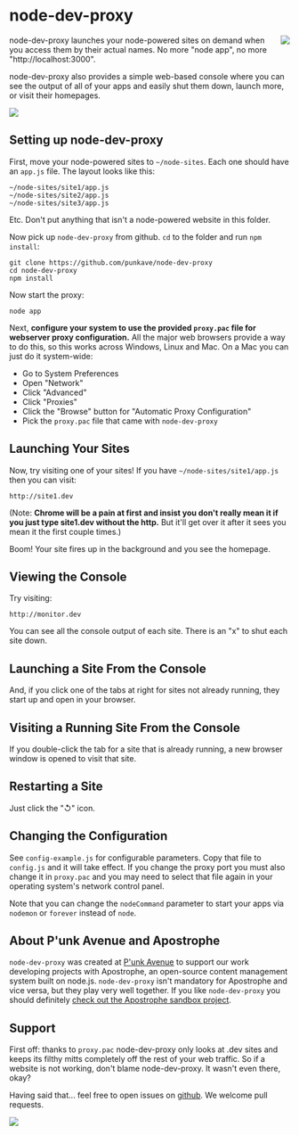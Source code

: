# node-dev-proxy

<a href="http://apostrophenow.org/"><img src="https://raw.github.com/punkave/node-dev-proxy/master/logos/logo-box-madefor.png" align="right" /></a>

node-dev-proxy launches your node-powered sites on demand when you access them by their actual names. No more "node app", no more "http://localhost:3000".

node-dev-proxy also provides a simple web-based console where you can see the output of all of your apps and easily shut them down, launch more, or visit their homepages.

<img src="https://raw.github.com/punkave/node-dev-proxy/master/screenshot1.png" />

## Setting up node-dev-proxy

First, move your node-powered sites to `~/node-sites`. Each one should have an `app.js` file. The layout looks like this:

    ~/node-sites/site1/app.js
    ~/node-sites/site2/app.js
    ~/node-sites/site3/app.js

Etc. Don't put anything that isn't a node-powered website in this folder.

Now pick up `node-dev-proxy` from github. `cd` to the folder and run `npm install`:

    git clone https://github.com/punkave/node-dev-proxy
    cd node-dev-proxy
    npm install

Now start the proxy:

    node app

Next, **configure your system to use the provided `proxy.pac` file for webserver proxy configuration.** All the major web browsers provide a way to do this, so this works across Windows, Linux and Mac. On a Mac you can just do it system-wide:

* Go to System Preferences
* Open "Network"
* Click "Advanced"
* Click "Proxies"
* Click the "Browse" button for "Automatic Proxy Configuration"
* Pick the `proxy.pac` file that came with `node-dev-proxy`

## Launching Your Sites

Now, try visiting one of your sites! If you have `~/node-sites/site1/app.js` then you can visit:

    http://site1.dev

(Note: **Chrome will be a pain at first and insist you don't really mean it if you just type site1.dev without the http.** But it'll get over it after it sees you mean it the first couple times.)

Boom! Your site fires up in the background and you see the homepage.

## Viewing the Console

Try visiting:

    http://monitor.dev

You can see all the console output of each site. There is an "x" to shut each site down.

## Launching a Site From the Console

  And, if you click one of the tabs at right for sites not already running, they start up and open in your browser.

## Visiting a Running Site From the Console

 If you double-click the tab for a site that is already running, a new browser window is opened to visit that site.

## Restarting a Site

Just click the "↺" icon.

## Changing the Configuration

See `config-example.js` for configurable parameters. Copy that file to `config.js` and it will take effect. If you change the proxy port you must also change it in `proxy.pac` and you may need to select that file again in your operating system's network control panel.

Note that you can change the `nodeCommand` parameter to start your apps via `nodemon` or `forever` instead of `node`.

## About P'unk Avenue and Apostrophe

`node-dev-proxy` was created at [P'unk Avenue](http://punkave.com) to support our work developing projects with Apostrophe, an open-source content management system built on node.js. `node-dev-proxy` isn't mandatory for Apostrophe and vice versa, but they play very well together. If you like `node-dev-proxy` you should definitely [check out the Apostrophe sandbox project](http://github.com/punkave/apostrophe-sandbox).

## Support

First off: thanks to `proxy.pac` node-dev-proxy only looks at .dev sites and keeps its filthy mitts completely off the rest of your web traffic. So if a website is not working, don't blame node-dev-proxy. It wasn't even there, okay?

Having said that... feel free to open issues on [github](http://github.com/punkave/node-dev-proxy). We welcome pull requests.

<a href="http://punkave.com/"><img src="https://raw.github.com/punkave/node-dev-proxy/master/logos/logo-box-builtby.png" /></a>




